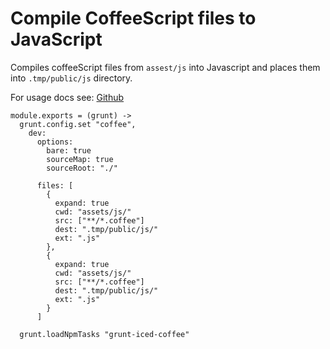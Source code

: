 
# Compile CoffeeScript files to JavaScript

Compiles coffeeScript files from `assest/js` into Javascript and places them into
`.tmp/public/js` directory.

For usage docs see: [Github](https://github.com/gruntjs/grunt-contrib-coffee)

    module.exports = (grunt) ->
      grunt.config.set "coffee",
        dev:
          options:
            bare: true
            sourceMap: true
            sourceRoot: "./"

          files: [
            {
              expand: true
              cwd: "assets/js/"
              src: ["**/*.coffee"]
              dest: ".tmp/public/js/"
              ext: ".js"
            },
            {
              expand: true
              cwd: "assets/js/"
              src: ["**/*.coffee"]
              dest: ".tmp/public/js/"
              ext: ".js"
            }
          ]

      grunt.loadNpmTasks "grunt-iced-coffee"
